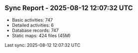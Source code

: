 ## Sync Report - 2025-08-12 12:07:32 UTC

- Basic activities: 747
- Detailed activities: 6
- Database records: 747
- Static maps: 424 files (45M)

Last sync: 2025-08-12 12:07:32 UTC
